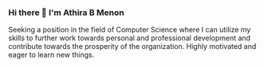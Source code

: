 ### Hi there 👋 I'm Athira B Menon
Seeking a position in the field of Computer Science where I can utilize my skills to further work towards personal and professional development and contribute towards the prosperity of the organization. Highly motivated and eager to learn new things.
<!--
**bmenonathira/bmenonathira** is a ✨ _special_ ✨ repository because its `README.md` (this file) appears on your GitHub profile.
[README.md](https://github.com/bmenonathira/bmenonathira/files/6759813/README.md)


- 🌱 I’m currently learning Data Analytics and IoT
- 📫 How to reach me bmenonathira@gmail.com

-->

